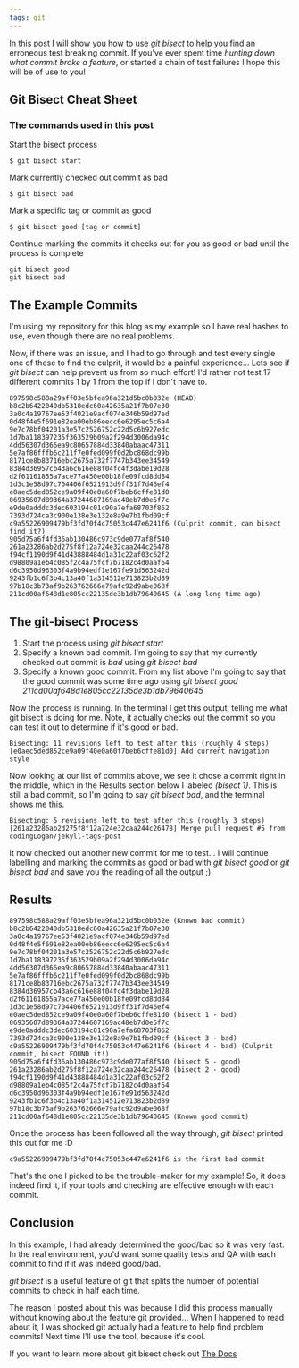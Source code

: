 ```yaml
---
tags: git
---
```


In this post I will show you how to use _git bisect_ to help you find an erroneous test breaking commit. If you've ever spent time _hunting down what commit broke a feature_, or started a chain of test failures I hope this will be of use to you!

## Git Bisect Cheat Sheet
### The commands used in this post

Start the bisect process
```
$ git bisect start
```

Mark currently checked out commit as bad
```
$ git bisect bad
```

Mark a specific tag or commit as good
```
$ git bisect good [tag or commit]
```

Continue marking the commits it checks out for you as good or bad until the process is complete
```
git bisect good
git bisect bad
```

## The Example Commits
I'm using my repository for this blog as my example so I have real hashes to use, even though there are no real problems.

Now, if there was an issue, and I had to go through and test every single one of these to find the culprit, it would be a painful experience...  Lets see if _git bisect_ can help prevent us from so much effort!  I'd rather not test 17 different commits 1 by 1 from the top if I don't have to.

```
897598c588a29aff03e5bfea96a321d5bc0b032e (HEAD)
b8c2b6422040db5318edc60a42635a21f7b07e30
3a0c4a19767ee53f4021e9acf074e346b59d97ed
0d48f4e5f691e82ea00eb86eecc6e6295ec5c6a4
9e7c78bf04201a3e57c2526752c22d5c6b927edc
1d7ba118397235f363529b09a2f294d3006da94c
4dd56307d366ea9c80657884d33840abaac47311
5e7af86fffb6c211f7e0fed099f0d2bc868dc99b
8171ce8b83716ebc2675a732f7747b343ee34549
8384d36957cb43a6c616e88f04fc4f3dabe19d28
d2f61161855a7ace77a450e00b18fe09fcd8dd84
1d3c1e58d97c704406f6521913d9ff31f7d46ef4
e0aec5ded852ce9a09f40e0a60f7beb6cffe81d0
06935607d89364a37244607169ac48eb7d0e5f7c
e9de0adddc3dec603194c01c90a7efa68703f862
7393d724ca3c900e138e3e132e8a9e7b1fbd09cf
c9a55226909479bf3fd70f4c75053c447e6241f6 (Culprit commit, can bisect find it?)
905d75a6f4fd36ab130486c973c9de077af8f540
261a23286ab2d275f8f12a724e32caa244c26478
f94cf1190d9f41d43888484d1a31c22af03c62f2
d98809a1eb4c085f2c4a75fcf7b7182c4d0aaf64
d6c3950d96303f4a9b94edf1e167fe91d563242d
9243fb1c6f3b4c13a40f1a314512e713823b2d89
97b18c3b73af9b263762666e79afc92d9abe068f
211cd00af648d1e805cc22135de3b1db79640645 (A long long time ago)
```

## The git-bisect Process
1. Start the process using _git bisect start_
1. Specify a known bad commit. I'm going to say that my currently checked out commit is _bad_ using _git bisect bad_
1. Specify a known good commit.  From my list above I'm going to say that the good commit was some time ago using _git bisect good 211cd00af648d1e805cc22135de3b1db79640645_

Now the process is running.  In the terminal I get this output, telling me what git bisect is doing for me.  Note, it actually checks out the commit so you can test it out to determine if it's good or bad.
```
Bisecting: 11 revisions left to test after this (roughly 4 steps)
[e0aec5ded852ce9a09f40e0a60f7beb6cffe81d0] Add current navigation style
```

Now looking at our list of commits above, we see it chose a commit right in the middle, which in the Results section below I labeled _(bisect 1)_.  This is still a bad commit, so I'm going to say _git bisect bad_, and the terminal shows me this.
```
Bisecting: 5 revisions left to test after this (roughly 3 steps)
[261a23286ab2d275f8f12a724e32caa244c26478] Merge pull request #5 from codingLogan/jekyll-tags-post
```

It now checked out another new commit for me to test... I will continue labelling and marking the commits as good or bad with _git bisect good_ or _git bisect bad_ and save you the reading of all the output ;).

## Results

```
897598c588a29aff03e5bfea96a321d5bc0b032e (Known bad commit)
b8c2b6422040db5318edc60a42635a21f7b07e30
3a0c4a19767ee53f4021e9acf074e346b59d97ed
0d48f4e5f691e82ea00eb86eecc6e6295ec5c6a4
9e7c78bf04201a3e57c2526752c22d5c6b927edc
1d7ba118397235f363529b09a2f294d3006da94c
4dd56307d366ea9c80657884d33840abaac47311
5e7af86fffb6c211f7e0fed099f0d2bc868dc99b
8171ce8b83716ebc2675a732f7747b343ee34549
8384d36957cb43a6c616e88f04fc4f3dabe19d28
d2f61161855a7ace77a450e00b18fe09fcd8dd84
1d3c1e58d97c704406f6521913d9ff31f7d46ef4
e0aec5ded852ce9a09f40e0a60f7beb6cffe81d0 (bisect 1 - bad)
06935607d89364a37244607169ac48eb7d0e5f7c
e9de0adddc3dec603194c01c90a7efa68703f862
7393d724ca3c900e138e3e132e8a9e7b1fbd09cf (bisect 3 - bad)
c9a55226909479bf3fd70f4c75053c447e6241f6 (bisect 4 - bad) (Culprit commit, bisect FOUND it!)
905d75a6f4fd36ab130486c973c9de077af8f540 (bisect 5 - good)
261a23286ab2d275f8f12a724e32caa244c26478 (bisect 2 - good)
f94cf1190d9f41d43888484d1a31c22af03c62f2
d98809a1eb4c085f2c4a75fcf7b7182c4d0aaf64
d6c3950d96303f4a9b94edf1e167fe91d563242d
9243fb1c6f3b4c13a40f1a314512e713823b2d89
97b18c3b73af9b263762666e79afc92d9abe068f
211cd00af648d1e805cc22135de3b1db79640645 (Known good commit)
```

Once the process has been followed all the way through, _git bisect_ printed this out for me :D
```
c9a55226909479bf3fd70f4c75053c447e6241f6 is the first bad commit
```

That's the one I picked to be the trouble-maker for my example!  So, it does indeed find it, if your tools and checking are effective enough with each commit.

## Conclusion

In this example, I had already determined the good/bad so it was very fast.  In the real environment, you'd want some quality tests and QA with each commit to find if it was indeed good/bad.

_git bisect_ is a useful feature of git that splits the number of potential commits to check in half each time.

The reason I posted about this was because I did this process manually without knowing about the feature git provided...  When I happened to read about it, I was shocked git actually had a feature to help find problem commits!  Next time I'll use the tool, because it's cool.

If you want to learn more about git bisect check out [The Docs](https://git-scm.com/docs/git-bisect)